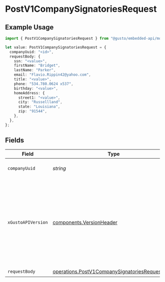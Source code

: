 # PostV1CompanySignatoriesRequest

## Example Usage

```typescript
import { PostV1CompanySignatoriesRequest } from "@gusto/embedded-api/models/operations/postv1companysignatories.js";

let value: PostV1CompanySignatoriesRequest = {
  companyUuid: "<id>",
  requestBody: {
    ssn: "<value>",
    firstName: "Bridget",
    lastName: "Parker",
    email: "Flavio.Rippin42@yahoo.com",
    title: "<value>",
    phone: "534.780.0624 x537",
    birthday: "<value>",
    homeAddress: {
      street1: "<value>",
      city: "Russellland",
      state: "Louisiana",
      zip: "91544",
    },
  },
};
```

## Fields

| Field                                                                                                                                                                                                                        | Type                                                                                                                                                                                                                         | Required                                                                                                                                                                                                                     | Description                                                                                                                                                                                                                  |
| ---------------------------------------------------------------------------------------------------------------------------------------------------------------------------------------------------------------------------- | ---------------------------------------------------------------------------------------------------------------------------------------------------------------------------------------------------------------------------- | ---------------------------------------------------------------------------------------------------------------------------------------------------------------------------------------------------------------------------- | ---------------------------------------------------------------------------------------------------------------------------------------------------------------------------------------------------------------------------- |
| `companyUuid`                                                                                                                                                                                                                | *string*                                                                                                                                                                                                                     | :heavy_check_mark:                                                                                                                                                                                                           | The UUID of the company                                                                                                                                                                                                      |
| `xGustoAPIVersion`                                                                                                                                                                                                           | [components.VersionHeader](../../models/components/versionheader.md)                                                                                                                                                         | :heavy_minus_sign:                                                                                                                                                                                                           | Determines the date-based API version associated with your API call. If none is provided, your application's [minimum API version](https://docs.gusto.com/embedded-payroll/docs/api-versioning#minimum-api-version) is used. |
| `requestBody`                                                                                                                                                                                                                | [operations.PostV1CompanySignatoriesRequestBody](../../models/operations/postv1companysignatoriesrequestbody.md)                                                                                                             | :heavy_check_mark:                                                                                                                                                                                                           | N/A                                                                                                                                                                                                                          |